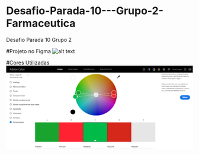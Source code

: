 # Desafio-Parada-10---Grupo-2-Farmaceutica
Desafio Parada 10 Grupo 2 

#Projeto no Figma
![alt text](https://github.com/Sandosta/Desafio-Parada-10---Grupo-2-Farmaceutica/blob/main/Projeto%20no%20Figma%20Farmacia%20da%20Fam%C3%ADlia.png)

#Cores Utilizadas
![alt text](https://github.com/Sandosta/Desafio-Parada-10---Grupo-2-Farmaceutica/blob/main/Paleta%20de%20Cores%20Utilizadas.png)
